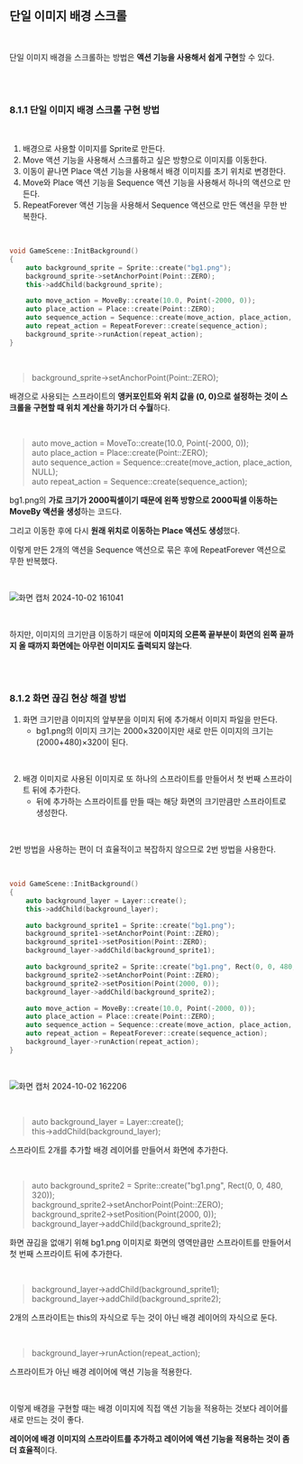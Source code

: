 ## 단일 이미지 배경 스크롤

</br>

단일 이미지 배경을 스크롤하는 방법은 **액션 기능을 사용해서 쉽게 구현**할 수 있다.

</br>
</br>

### 8.1.1 단일 이미지 배경 스크롤 구현 방법

</br>

1. 배경으로 사용할 이미지를 Sprite로 만든다.
2. Move 액션 기능을 사용해서 스크롤하고 싶은 방향으로 이미지를 이동한다.
3. 이동이 끝나면 Place 액션 기능을 사용해서 배경 이미지를 초기 위치로 변경한다.
4. Move와 Place 액션 기능을 Sequence 액션 기능을 사용해서 하나의 액션으로 만든다.
5. RepeatForever 액션 기능을 사용해서 Sequence 액션으로 만든 액션을 무한 반복한다.

</br>

```C++
void GameScene::InitBackground()
{
    auto background_sprite = Sprite::create("bg1.png");
    background_sprite->setAnchorPoint(Point::ZERO);
    this->addChild(background_sprite);

    auto move_action = MoveBy::create(10.0, Point(-2000, 0));
    auto place_action = Place::create(Point::ZERO);
    auto sequence_action = Sequence::create(move_action, place_action, NULL);
    auto repeat_action = RepeatForever::create(sequence_action);
    background_sprite->runAction(repeat_action);
}
```
</br>

> background_sprite->setAnchorPoint(Point::ZERO);

배경으로 사용되는 스프라이트의 **앵커포인트와 위치 값을 (0, 0)으로 설정하는 것이 스크롤을 구현할 때 위치 계산을 하기가 더 수월**하다.

</br>

> auto move_action = MoveTo::create(10.0, Point(-2000, 0));    
> auto place_action = Place::create(Point::ZERO);    
> auto sequence_action = Sequence::create(move_action, place_action, NULL);    
> auto repeat_action = Sequence::create(sequence_action);    

bg1.png의 **가로 크기가 2000픽셀이기 때문에 왼쪽 방향으로 2000픽셀 이동하는 MoveBy 액션을 생성**하는 코드다.

그리고 이동한 후에 다시 **원래 위치로 이동하는 Place 액션도 생성**했다.

이렇게 만든 2개의 액션을 Sequence 액션으로 묶은 후에 RepeatForever 액션으로 무한 반복했다.

</br>

![화면 캡처 2024-10-02 161041](https://github.com/user-attachments/assets/6da4ec71-2170-4c18-97e7-d4d8ed2077e4)

</br>

하지만, 이미지의 크기만큼 이동하기 때문에 **이미지의 오른쪽 끝부분이 화면의 왼쪽 끝까지 올 때까지 화면에는 아무런 이미지도 출력되지 않는다**.

</br>
</br>

### 8.1.2 화면 끊김 현상 해결 방법

1. 화면 크기만큼 이미지의 앞부분을 이미지 뒤에 추가해서 이미지 파일을 만든다.
    * bg1.png의 이미지 크기는 2000×320이지만 새로 만든 이미지의 크기는 (2000+480)×320이 된다.

</br>

2. 배경 이미지로 사용된 이미지로 또 하나의 스프라이트를 만들어서 첫 번째 스프라이트 뒤에 추가한다.
    * 뒤에 추가하는 스프라이트를 만들 때는 해당 화면의 크기만큼만 스프라이트로 생성한다.

</br>

2번 방법을 사용하는 편이 더 효율적이고 복잡하지 않으므로 2번 방법을 사용한다.

</br>

```C++
void GameScene::InitBackground()
{
    auto background_layer = Layer::create();
    this->addChild(background_layer);

    auto background_sprite1 = Sprite::create("bg1.png");
    background_sprite1->setAnchorPoint(Point::ZERO);
    background_sprite1->setPosition(Point::ZERO);
    background_layer->addChild(background_sprite1);

    auto background_sprite2 = Sprite::create("bg1.png", Rect(0, 0, 480, 320));
    background_sprite2->setAnchorPoint(Point::ZERO);
    background_sprite2->setPosition(Point(2000, 0));
    background_layer->addChild(background_sprite2);

    auto move_action = MoveBy::create(10.0, Point(-2000, 0));
    auto place_action = Place::create(Point::ZERO);
    auto sequence_action = Sequence::create(move_action, place_action, NULL);
    auto repeat_action = RepeatForever::create(sequence_action);
    background_layer->runAction(repeat_action);
}
```
</br>

![화면 캡처 2024-10-02 162206](https://github.com/user-attachments/assets/82438ae5-4d37-417e-8862-a9e5525b2a3c)

</br>

> auto background_layer = Layer::create();    
> this->addChild(background_layer);    

스프라이트 2개를 추가할 배경 레이어를 만들어서 화면에 추가한다.

</br>

> auto background_sprite2 = Sprite::create("bg1.png", Rect(0, 0, 480, 320));    
> background_sprite2->setAnchorPoint(Point::ZERO);    
> background_sprite2->setPosition(Point(2000, 0));    
> background_layer->addChild(background_sprite2);    

화면 끊김을 없애기 위해 bg1.png 이미지로 화면의 영역만큼만 스프라이트를 만들어서 첫 번째 스프라이트 뒤에 추가한다.

</br>

> background_layer->addChild(background_sprite1);    
> background_layer->addChild(background_sprite2);    

2개의 스프라이트는 this의 자식으로 두는 것이 아닌 배경 레이어의 자식으로 둔다.

</br>

> background_layer->runAction(repeat_action);

스프라이트가 아닌 배경 레이어에 액션 기능을 적용한다.

</br>

이렇게 배경을 구현할 때는 배경 이미지에 직접 액션 기능을 적용하는 것보다 레이어를 새로 만드는 것이 좋다.

**레이어에 배경 이미지의 스프라이트를 추가하고 레이어에 액션 기능을 적용하는 것이 좀 더 효율적**이다.
